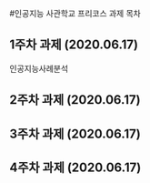 #인공지능 사관학교 프리코스 과제 목차

## 1주차 과제 (2020.06.17)
인공지능사례분석

## 2주차 과제 (2020.06.17)


## 3주차 과제 (2020.06.17)


## 4주차 과제 (2020.06.17)

